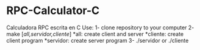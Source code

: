 # RPC-Calculator-C
Calculadora RPC escrita en C
Use: 
1- clone repository to your computer
2- make [*all,servidor,cliente*] 
*all: create client and server 
*cliente: create client program
*servidor: create server program
3- ./servidor or ./cliente

